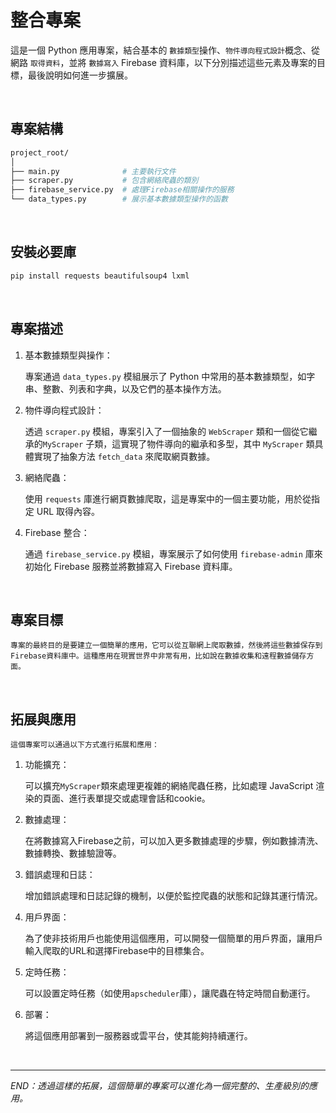 # 整合專案

這是一個 Python 應用專案，結合基本的 `數據類型`操作、`物件導向程式設計`概念、從網路 `取得資料`，並將 `數據寫入` Firebase 資料庫，以下分別描述這些元素及專案的目標，最後說明如何進一步擴展。

<br>

## 專案結構

```bash
project_root/
│
├── main.py              # 主要執行文件
├── scraper.py           # 包含網絡爬蟲的類別
├── firebase_service.py  # 處理Firebase相關操作的服務
└── data_types.py        # 展示基本數據類型操作的函數
```

<br>

## 安裝必要庫

```bash
pip install requests beautifulsoup4 lxml
```
<br>

## 專案描述

1. 基本數據類型與操作：

    專案通過 `data_types.py` 模組展示了 Python 中常用的基本數據類型，如字串、整數、列表和字典，以及它們的基本操作方法。

2. 物件導向程式設計：
  
    透過 `scraper.py` 模組，專案引入了一個抽象的 `WebScraper` 類和一個從它繼承的`MyScraper` 子類，這實現了物件導向的繼承和多型，其中 `MyScraper` 類具體實現了抽象方法 `fetch_data` 來爬取網頁數據。

3. 網絡爬蟲：

    使用 `requests` 庫進行網頁數據爬取，這是專案中的一個主要功能，用於從指定 URL 取得內容。

4. Firebase 整合：
  
    通過 `firebase_service.py` 模組，專案展示了如何使用 `firebase-admin` 庫來初始化 Firebase 服務並將數據寫入 Firebase 資料庫。


<br>

## 專案目標

    專案的最終目的是要建立一個簡單的應用，它可以從互聯網上爬取數據，然後將這些數據保存到Firebase資料庫中。這種應用在現實世界中非常有用，比如說在數據收集和遠程數據儲存方面。

<br>

## 拓展與應用

    這個專案可以通過以下方式進行拓展和應用：

1. 功能擴充：
  
    可以擴充`MyScraper`類來處理更複雜的網絡爬蟲任務，比如處理 JavaScript 渲染的頁面、進行表單提交或處理會話和cookie。

2. 數據處理：
  
    在將數據寫入Firebase之前，可以加入更多數據處理的步驟，例如數據清洗、數據轉換、數據驗證等。

3. 錯誤處理和日誌：
  
    增加錯誤處理和日誌記錄的機制，以便於監控爬蟲的狀態和記錄其運行情況。

4. 用戶界面：

    為了使非技術用戶也能使用這個應用，可以開發一個簡單的用戶界面，讓用戶輸入爬取的URL和選擇Firebase中的目標集合。

5. 定時任務：
  
    可以設置定時任務（如使用`apscheduler`庫），讓爬蟲在特定時間自動運行。

6. 部署：
  
    將這個應用部署到一服務器或雲平台，使其能夠持續運行。


<br>

---

_END：透過這樣的拓展，這個簡單的專案可以進化為一個完整的、生產級別的應用。_